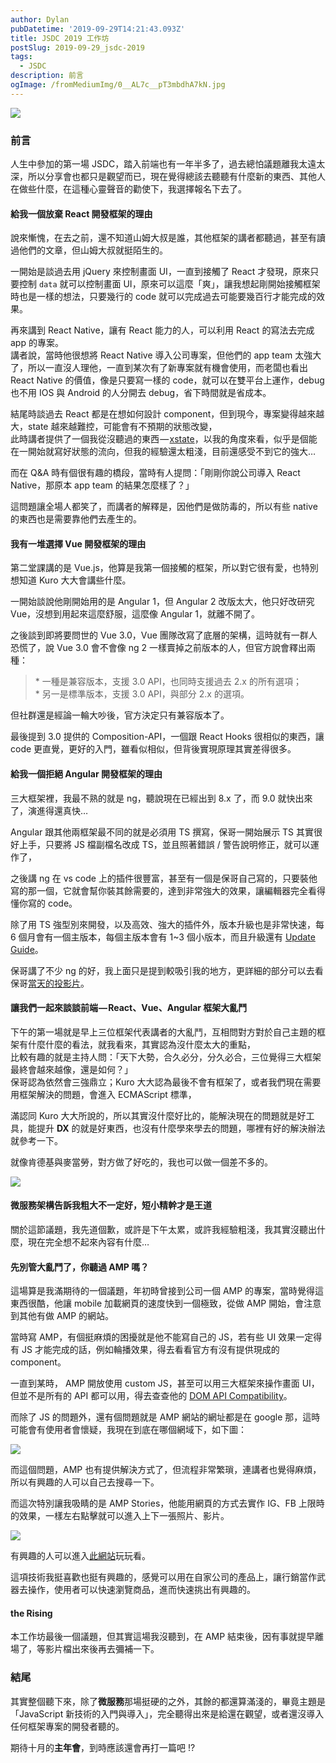 ```yaml
---
author: Dylan
pubDatetime: '2019-09-29T14:21:43.093Z'
title: JSDC 2019 工作坊
postSlug: 2019-09-29_jsdc-2019
tags:
  - JSDC
description: 前言
ogImage: /fromMediumImg/0__AL7c__pT3mbdhA7kN.jpg
---
```


![](/fromMediumImg/0__AL7c__pT3mbdhA7kN.jpg)

### 前言

人生中參加的第一場 JSDC，踏入前端也有一年半多了，過去總怕議題離我太遠太深，所以分享會也都只是觀望而已，現在覺得總該去聽聽有什麼新的東西、其他人在做些什麼，在這種心靈聲音的勸使下，我選擇報名下去了。

#### 給我一個放棄 React 開發框架的理由

說來慚愧，在去之前，還不知道山姆大叔是誰，其他框架的講者都聽過，甚至有讀過他們的文章，但山姆大叔就挺陌生的。

一開始是談過去用 jQuery 來控制畫面 UI，一直到接觸了 React 才發現，原來只要控制 `data` 就可以控制畫面 UI，原來可以這麼「爽」，讓我想起剛開始接觸框架時也是一樣的想法，只要幾行的 code 就可以完成過去可能要幾百行才能完成的效果。

再來講到 React Native，讓有 React 能力的人，可以利用 React 的寫法去完成 app 的專案。  
講者說，當時他很想將 React Native 導入公司專案，但他們的 app team 太強大了，所以一直沒人理他，一直到某次有了新專案就有機會使用，而老闆也看出 React Native 的價值，像是只要寫一樣的 code，就可以在雙平台上運作，debug 也不用 IOS 與 Android 的人分開去 debug，省下時間就是省成本。

結尾時談過去 React 都是在想如何設計 component，但到現今，專案變得越來越大，state 越來越難控，可能會有不預期的狀態改變，  
此時講者提供了一個我從沒聽過的東西 — [xstate](https://xstate.js.org/docs/recipes/react.html#hooks)，以我的角度來看，似乎是個能在一開始就寫好狀態的流向，但我的經驗還太粗淺，目前還感受不到它的強大…

而在 Q&A 時有個很有趣的橋段，當時有人提問：「剛剛你說公司導入 React Native，那原本 app team 的結果怎麼樣了？」

這問題讓全場人都笑了，而講者的解釋是，因他們是做防毒的，所以有些 native 的東西也是需要靠他們去產生的。

#### 我有一堆選擇 Vue 開發框架的理由

第二堂課講的是 Vue.js，他算是我第一個接觸的框架，所以對它很有愛，也特別想知道 Kuro 大大會講些什麼。

一開始談說他剛開始用的是 Angular 1，但 Angular 2 改版太大，他只好改研究 Vue，沒想到用起來這麼舒服，這麼像 Angular 1，就離不開了。

之後談到即將要問世的 Vue 3.0，Vue 團隊改寫了底層的架構，這時就有一群人恐慌了，說 Vue 3.0 會不會像 ng 2 一樣賣掉之前版本的人，但官方說會釋出兩種：

> \* 一種是兼容版本，支援 3.0 API，也同時支援過去 2.x 的所有選項；  
> \* 另一是標準版本，支援 3.0 API，與部分 2.x 的選項。

但社群還是經論一輪大吵後，官方決定只有兼容版本了。

最後提到 3.0 提供的 Composition-API，一個跟 React Hooks 很相似的東西，讓 code 更直覺，更好的入門，雖看似相似，但背後實現原理其實差得很多。

#### 給我一個拒絕 Angular 開發框架的理由

三大框架裡，我最不熟的就是 ng，聽說現在已經出到 8.x 了，而 9.0 就快出來了，演進得還真快…

Angular 跟其他兩框架最不同的就是必須用 TS 撰寫，保哥一開始展示 TS 其實很好上手，只要將 JS 檔副檔名改成 TS，並且照著錯誤 / 警告說明修正，就可以運作了，

之後講 ng 在 vs code 上的插件很豐富，甚至有一個是保哥自己寫的，只要裝他寫的那一個，它就會幫你裝其餘需要的，達到非常強大的效果，讓編輯器完全看得懂你寫的 code。

除了用 TS 強型別來開發，以及高效、強大的插件外，版本升級也是非常快速，每 6 個月會有一個主版本，每個主版本會有 1~3 個小版本，而且升級還有 [Update Guide](https://update.angular.io/)。

保哥講了不少 ng 的好，我上面只是提到較吸引我的地方，更詳細的部分可以去看保哥[當天的投影片](https://www.slideshare.net/WillHuangTW/give-me-a-reason-to-reject-angular-framework/?fbclid=IwAR0o44gtpUmIwIXGUdtArMXSO6D3Jsv8HvX6iZDI2LFtyrz74vyWRid9_lc)。

#### 讓我們一起來談談前端 — React、Vue、Angular 框架大亂鬥

下午的第一場就是早上三位框架代表講者的大亂鬥，互相問對方對於自己主題的框架有什麼什麼的看法，就我看來，其實認為沒什麼太大的重點，  
比較有趣的就是主持人問：「天下大勢，合久必分，分久必合，三位覺得三大框架最終會越來越像，還是如何？」  
保哥認為依然會三強鼎立；Kuro 大大認為最後不會有框架了，或者我們現在需要用框架解決的問題，會進入 ECMAScript 標準，

滿認同 Kuro 大大所說的，所以其實沒什麼好比的，能解決現在的問題就是好工具，能提升 **DX** 的就是好東西，也沒有什麼學來學去的問題，哪裡有好的解決辦法就參考一下。

就像肯德基與麥當勞，對方做了好吃的，我也可以做一個差不多的。

![](/fromMediumImg/1__ZbrATQxAoLVlyVZxK7K0Sw.jpeg)

#### 微服務架構告訴我粗大不一定好，短小精幹才是王道

關於這節議題，我先道個歉，或許是下午太累，或許我經驗粗淺，我其實沒聽出什麼，現在完全想不起來內容有什麼…

#### 先別管大亂鬥了，你聽過 AMP 嗎？

這場算是我滿期待的一個議題，年初時曾接到公司一個 AMP 的專案，當時覺得這東西很酷，他讓 mobile 加載網頁的速度快到一個極致，從做 AMP 開始，會注意到其他有做 AMP 的網站。

當時寫 AMP，有個挺麻煩的困擾就是他不能寫自己的 JS，若有些 UI 效果一定得有 JS 才能完成的話，例如輪播效果，得去看看官方有沒有提供現成的 component。

一直到某時， AMP 開放使用 custom JS，甚至可以用三大框架來操作畫面 UI，但並不是所有的 API 都可以用，得去查查他的 [DOM API Compatibility](https://github.com/ampproject/worker-dom/blob/master/web_compat_table.md)。

而除了 JS 的問題外，還有個問題就是 AMP 網站的網址都是在 google 那，這時可能會有使用者會懷疑，我現在到底在哪個網域下，如下圖：

![](/fromMediumImg/1__0__4CRLGFIJxUenc7puIKyQ.jpeg)

而這個問題，AMP 也有提供解決方式了，但流程非常繁瑣，連講者也覺得麻煩，所以有興趣的人可以自己去搜尋一下。

而這次特別讓我吸睛的是 AMP Stories，他能用網頁的方式去實作 IG、FB 上限時的效果，一樣左右點擊就可以進入上下一張照片、影片。

![](/fromMediumImg/1__J9my6JEkmWpmJyKiefvABg.jpeg)

有興趣的人可以進入[此網站](https://tappable.co/s/tokyo/story.html)玩玩看。

這項技術我挺喜歡也挺有興趣的，感覺可以用在自家公司的產品上，讓行銷當作武器去操作，使用者可以快速瀏覽商品，進而快速挑出有興趣的。

#### the Rising

本工作坊最後一個議題，但其實這場我沒聽到，在 AMP 結束後，因有事就提早離場了，等影片檔出來後再去彌補一下。

### 結尾

其實整個聽下來，除了**微服務**那場挺硬的之外，其餘的都還算滿淺的，畢竟主題是「JavaScript 新技術的入門與導入」，完全聽得出來是給還在觀望，或者還沒導入任何框架專案的開發者聽的。

期待十月的**主年會**，到時應該還會再打一篇吧 !?